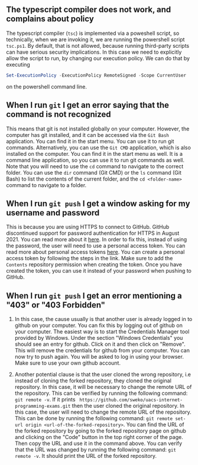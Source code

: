 ## The typescript compiler does not work, and complains about policy

The typescript compiler (`tsc`) is implemented via a poweshell script, so technically, when we are invoking it, we are running the powershell script `tsc.ps1`. By default, that is not allowed, because running third-party scripts can have serious security implications. In this case we need to explicitly allow the script to run, by changing our execution policy. We can do that by executing

```powershell
Set-ExecutionPolicy -ExecutionPolicy RemoteSigned -Scope CurrentUser
```

on the powershell command line.

## When I run `git` I get an error saying that the command is not recognized

This means that git is not installed globally on your computer. However, the computer has git installed, and it can be accessed via the `Git Bash` application. You can find it in the start menu. You can use it to run git commands. Alternatively, you can use the `Git CMD` application, which is also installed on the computer. You can find it in the start menu as well. It is a command line application, so you can use it to run git commands as well. Note that you will need to use the `cd` command to navigate to the correct folder. You can use the `dir` command (Git CMD) or the `ls` command (Git Bash) to list the contents of the current folder, and the `cd <folder-name>` command to navigate to a folder.

## When I run `git push` I get a window asking for my username and password

This is because you are using HTTPS to connect to GitHub. GitHub discontinued support for password authentication for HTTPS in August 2021. You can read more about it [here](https://github.blog/2020-12-15-token-authentication-requirements-for-git-operations/). In order to fix this, instead of using the password, the user will need to use a personal access token. You can read more about personal access tokens [here](https://docs.github.com/en/authentication/keeping-your-account-and-data-secure/managing-your-personal-access-tokens#creating-a-fine-grained-personal-access-token). You can create a personal access token by following the steps in the link. Make sure to add the `Contents` repository permission when creating the token. Once you have created the token, you can use it instead of your password when pushing to GitHub.

## When I run `git push` I get an error mentioning a "403" or "403 Forbidden"

1. In this case, the cause usually is that another user is already logged in to github on your computer. You can fix this by logging out of github on your computer. The easiest way is to start the Credentials Manager tool provided by Windows. Under the section "Windows Credentials" you should see an entry for github. Click on it and then click on "Remove". This will remove the credentials for github from your computer. You can now try to push again. You will be asked to log in using your browser. Make sure to use your own github account.

2. Another potential clause is that the user cloned the wrong repository, i.e instead of cloning the forked repository, they cloned the original repository. In this case, it will be necessary to change the remote URL of the repository. This can be verified by running the following command: `git remote -v`. If it prints ` https://github.com/sweko/uacs-internet-programming-exams.git` then the user cloned the original repository. In this case, the user will need to change the remote URL of the repository.  
This can be done by running the following command: `git remote set-url origin <url-of-the-forked-repository>`. You can find the URL of the forked repository by going to the forked repository page on github and clicking on the "Code" button in the top right corner of the page. Then copy the URL and use it in the command above. You can verify that the URL was changed by running the following command: `git remote -v`. It should print the URL of the forked repository.